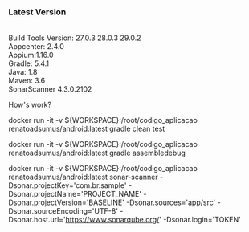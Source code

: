 <h3>Latest Version</h3>

<br>Build Tools Version: 27.0.3  28.0.3  29.0.2
<br>Appcenter: 2.4.0
<br>Appium:1.16.0
<br>Gradle: 5.4.1
<br>Java: 1.8
<br>Maven: 3.6
<br>SonarScanner 4.3.0.2102

 How's work?

docker run -it -v ${WORKSPACE}:/root/codigo_aplicacao renatoadsumus/android:latest gradle clean test

docker run -it -v ${WORKSPACE}:/root/codigo_aplicacao renatoadsumus/android:latest gradle assembledebug

docker run -it -v ${WORKSPACE}:/root/codigo_aplicacao renatoadsumus/android:latest sonar-scanner -Dsonar.projectKey='com.br.sample' -Dsonar.projectName='PROJECT_NAME' -Dsonar.projectVersion='BASELINE' -Dsonar.sources='app/src' -Dsonar.sourceEncoding='UTF-8' -Dsonar.host.url='https://www.sonarqube.org/' -Dsonar.login='TOKEN'
